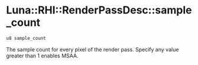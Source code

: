 # Luna::RHI::RenderPassDesc::sample_count

```c++
u8 sample_count
```

The sample count for every pixel of the render pass. Specify any value greater than 1 enables MSAA. 

